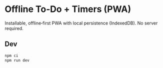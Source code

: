 # Offline To‑Do + Timers (PWA)

Installable, offline‑first PWA with local persistence (IndexedDB). No server required.

## Dev
```bash
npm ci
npm run dev
